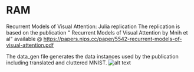 # RAM
Recurrent Models of Visual Attention: Julia replication
The replication is based on the publication " Recurrent Models of Visual Attention by Mnih et al" available @ https://papers.nips.cc/paper/5542-recurrent-models-of-visual-attention.pdf

The data_gen file generates the data instances used by the publication including translated and cluttered MNIST.
![alt text](ahnaflodhi/RAM/RM-images/MNIST60C.png?raw=true "Cluttered 60 x 60 MNIST")

